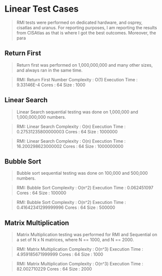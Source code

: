 # Linear Test Cases
> RMI tests were performed on dedicated hardware, and osprey, cisatlas and uranus. 
> For reporting purposes, I am reporting the results from CISAtlas as that is where I 
> got the best outcomes. Moreover, the para

## Return First
> Return first was performed on 1,000,000,000 and many other sizes, and always ran in the
> same time.

 >RMI: Return First Number
 >        Complexity      : O(1)
 >        Execution Time  : 9.33146E-4
 >        Cores           : 64
 >        Size           : 1000

## Linear Search
> Linear Search sequential testing was done on 1,000,000 and 1,000,000,000 numbers.

> RMI: Linear Search
>         Complexity      : O(n)
>         Execution Time  : 0.27531235800000003
>         Cores           : 64
>         Size           : 1000000

>RMI: Linear Search
>        Complexity      : O(n)
>        Execution Time  : 16.200298623000002
>        Cores           : 64
>        Size           : 1000000000

## Bubble Sort
> Bubble sort sequential testing was done on 100,000 and 500,000 numbers.

>RMI: Bubble Sort
>        Complexity      : O(n^2)
>        Execution Time  : 0.062451097
>        Cores           : 64
>        Size           : 100000

>RMI: Bubble Sort
>        Complexity      : O(n^2)
>        Execution Time  : 0.41642341299999996
>        Cores           : 64
>        Size           : 500000

## Matrix Multiplication
> Matrix Multiplication testing was performed for RMI and Sequential 
> on a set of N x N matrices, where N == 1000, and N == 2000.

 >RMI: Matrix Multiplication
 >        Complexity      : O(n^3)
 >        Execution Time  : 4.959185671999999
 >        Cores           : 64
 >        Size            : 1000

>RMI: Matrix Multiplication
>        Complexity      : O(n^3)
>        Execution Time  : 82.002710229
>        Cores           : 64
>        Size           : 2000